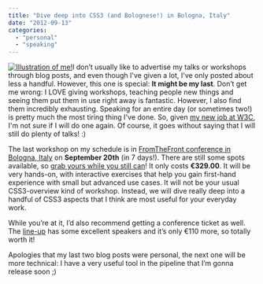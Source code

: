 ```yaml
---
title: "Dive deep into CSS3 (and Bolognese!) in Bologna, Italy"
date: "2012-09-13"
categories: 
  - "personal"
  - "speaking"
---
```


[![](http://lea.verou.me/wp-content/uploads/2012/09/spk_verou.png "Illustration of me!")](http://lea.verou.me/wp-content/uploads/2012/09/spk_verou.png)I don’t usually like to advertise my talks or workshops through blog posts, and even though I've given a lot, I've only posted about less a handful. However, this one is special: **It might be my last**. Don’t get me wrong: I LOVE giving workshops, teaching people new things and seeing them put them in use right away is fantastic. However, I also find them incredibly exhausting. Speaking for an entire day (or sometimes two!) is pretty much the most tiring thing I've done. So, given [my new job at W3C](http://lea.verou.me/2012/08/lea-at-w3-org/), I'm not sure if I will do one again. Of course, it goes without saying that I will still do plenty of talks! :)

The last workshop on my schedule is in [FromTheFront conference in Bologna, Italy](http://2012.fromthefront.it/) on **September 20th** (in 7 days!). There are still some spots available, so [grab yours while you still can](http://2012.fromthefront.it/index.html#cart)! It only costs **€329.00**. It will be very hands-on, with interactive exercises that help you gain first-hand experience with small but advanced use cases. It will not be your usual CSS3-overview kind of workshop. Instead, we will dive really deep into a handful of CSS3 aspects that I think are most useful for your everyday work.

While you’re at it, I’d also recommend getting a conference ticket as well. The [line-up](http://2012.fromthefront.it/speakers.html) has some excellent speakers and it’s only €110 more, so totally worth it!

Apologies that my last two blog posts were personal, the next one will be more technical: I have a very useful tool in the pipeline that I’m gonna release soon ;)
